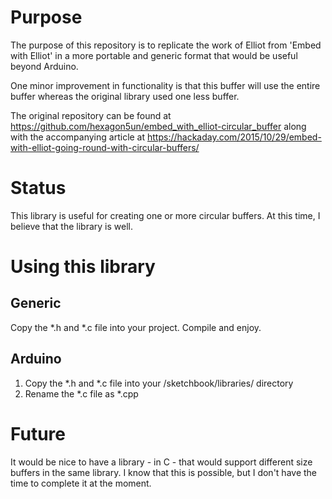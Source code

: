 # Purpose #

The purpose of this repository is to replicate the work of Elliot from 'Embed with Elliot' in a more portable and generic format that would be useful beyond Arduino.

One minor improvement in functionality is that this buffer will use the entire buffer whereas the original library used one less buffer.

The original repository can be found at https://github.com/hexagon5un/embed_with_elliot-circular_buffer along with the accompanying article at https://hackaday.com/2015/10/29/embed-with-elliot-going-round-with-circular-buffers/

# Status #
This library is useful for creating one or more circular buffers.  At this time, I believe that the library is well.

# Using this library #

## Generic ##

Copy the *.h and *.c file into your project.  Compile and enjoy.

## Arduino ##

1. Copy the *.h and *.c file into your /sketchbook/libraries/ directory
2. Rename the *.c file as *.cpp

# Future #

It would be nice to have a library - in C - that would support different size buffers in the same library.  I know that this is possible, but I don't have the time to complete it at the moment.
